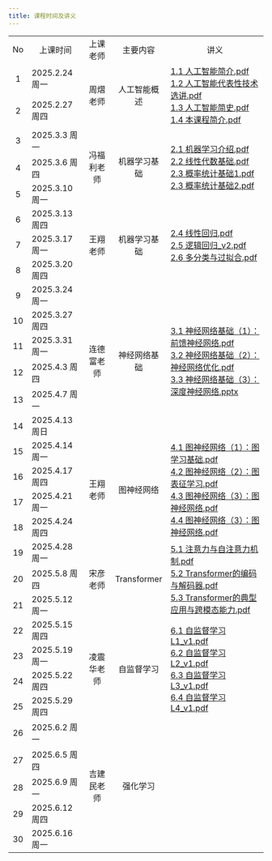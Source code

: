 ```yaml
---
title: 课程时间及讲义
---
```


<table>
  <tbody>
    <tr>
      <td align="center">No</td>
      <td align="center">上课时间</td>
      <td align="center">上课老师</td>
      <td align="center">主要内容</td>
      <td align="center">讲义</td>
    </tr>
    <tr>
      <td align="center">1</td>
      <td>2025.2.24 周一</td>
      <td rowspan="2" align="center">周熠老师</td>
      <td rowspan="2" align="center">人工智能概述</td>
      <td rowspan="2">
        <a href="./1.1 人工智能简介.pdf">1.1 人工智能简介.pdf</a><br />
        <a href="./1.2 人工智能代表性技术选讲.pdf">1.2 人工智能代表性技术选讲.pdf</a><br />
        <a href="./1.3 人工智能简史.pdf">1.3 人工智能简史.pdf</a><br />
        <a href="./1.4 本课程简介.pdf">1.4 本课程简介.pdf</a>
      </td>
    </tr>
    <tr>
      <td align="center">2</td>
      <td>2025.2.27 周四</td>
    </tr>
    <tr>
      <td align="center">3</td>
      <td>2025.3.3 周一</td>
      <td rowspan="3" align="center">冯福利老师</td>
      <td rowspan="3" align="center">机器学习基础</td>
      <td rowspan="3">
        <a href="./2.1 机器学习介绍.pdf">2.1 机器学习介绍.pdf</a><br />
        <a href="./2.2 线性代数基础.pdf">2.2 线性代数基础.pdf</a><br />
        <a href="./2.3 概率统计基础1.pdf">2.3 概率统计基础1.pdf</a><br />
        <a href="./2.3 概率统计基础2.pdf">2.3 概率统计基础2.pdf</a>
      </td>
    </tr>
    <tr>
      <td align="center">4</td>
      <td>2025.3.6 周四</td>
    </tr>
    <tr>
      <td align="center">5</td>
      <td>2025.3.10 周一</td>
    </tr>
    <tr>
      <td align="center">6</td>
      <td>2025.3.13 周四</td>
      <td rowspan="3" align="center">王翔老师</td>
      <td rowspan="3" align="center">机器学习基础</td>
      <td rowspan="3">
        <a href="./2.4 线性回归.pdf">2.4 线性回归.pdf</a><br />
        <a href="./2.5 逻辑回归_v2.pdf">2.5 逻辑回归_v2.pdf</a><br />
        <a href="./2.6 多分类与过拟合.pdf">2.6 多分类与过拟合.pdf</a>
      </td>
    </tr>
    <tr>
      <td align="center">7</td>
      <td>2025.3.17 周一</td>
    </tr>
    <tr>
      <td align="center">8</td>
      <td>2025.3.20 周四</td>
    </tr>
    <tr>
        <td align="center">9</td>
        <td>2025.3.24 周一</td>
        <td rowspan="6" align="center">连德富老师</td>
        <td rowspan="6" align="center">神经网络基础</td>
        <td rowspan="6">
            <a href="./3.1 神经网络基础（1）：前馈神经网络.pdf">3.1 神经网络基础（1）：前馈神经网络.pdf</a><br />
            <a href="./3.2 神经网络基础（2）：神经网络优化.pdf">3.2 神经网络基础（2）：神经网络优化.pdf</a><br />
            <a href="./3.3 神经网络基础（3）：深度神经网络.pptx">3.3 神经网络基础（3）：深度神经网络.pptx</a>
        </td>
    </tr>
    <tr>
      <td align="center">10</td>
      <td>2025.3.27 周四</td>
    </tr>
        <tr>
      <td align="center">11</td>
      <td>2025.3.31 周一</td>
    </tr>
    <tr>
      <td align="center">12</td>
      <td>2025.4.3 周四</td>
    </tr>
    <tr>
      <td align="center">13</td>
      <td>2025.4.7 周一</td>
    </tr>
    </tr>
    <tr>
      <td align="center">14</td>
      <td>2025.4.13 周日</td>
    </tr>
    <tr>
      <td align="center">15</td>
      <td>2025.4.14 周一</td>
      <td rowspan="4" align="center">王翔老师</td>
      <td rowspan="4" align="center">图神经网络</td>
      <td rowspan="4">
            <a href="./4.1 图神经网络（1）：图学习基础.pdf">4.1 图神经网络（1）：图学习基础.pdf</a><br />
            <a href="./4.2 图神经网络（2）：图表征学习.pdf">4.2 图神经网络（2）：图表征学习.pdf</a><br />
            <a href="./4.3 图神经网络（3）：图神经网络.pdf">4.3 图神经网络（3）：图神经网络.pdf</a><br />
            <a href="./4.4 图神经网络（4）：图神经网络.pdf">4.4 图神经网络（3）：图神经网络.pdf</a><br />
        </td>
    </tr>
    <tr>
      <td align="center">16</td>
      <td>2025.4.17 周四</td>
    </tr>
    <tr>
      <td align="center">17</td>
      <td>2025.4.21 周一</td>
    </tr>
    </tr>
    <tr>
      <td align="center">18</td>
      <td>2025.4.24 周四</td>
    </tr>
    <tr>
      <td align="center">19</td>
      <td>2025.4.28 周一</td>
      <td rowspan="3" align="center">宋彦老师</td>
      <td rowspan="3" align="center">Transformer</td>
      <td rowspan="3">
            <a href="./5.1 注意力与自注意力机制.pdf">5.1 注意力与自注意力机制.pdf</a><br/>
            <a href="./5.2 Transformer的编码与解码器.pdf">5.2 Transformer的编码与解码器.pdf</a><br/>
            <a href="./5.3 Transformer的典型应用与跨模态能力.pdf">5.3 Transformer的典型应用与跨模态能力.pdf</a>
      </td>
    </tr>
    <tr>
      <td align="center">20</td>
      <td>2025.5.8 周四</td>
    </tr>
    <tr>
      <td align="center">21</td>
      <td>2025.5.12 周一</td>
    </tr>
    <tr>
      <td align="center">22</td>
      <td>2025.5.15 周四</td>
      <td rowspan="4" align="center">凌震华老师</td>
      <td rowspan="4" align="center">自监督学习</td>
      <td rowspan="4">
        <a href="./6.1 自监督学习L1_v1.pdf">6.1 自监督学习L1_v1.pdf</a><br />
        <a href="./6.2 自监督学习L2_v1.pdf">6.2 自监督学习L2_v1.pdf</a><br />
        <a href="./6.3 自监督学习L3_v1.pdf">6.3 自监督学习L3_v1.pdf</a><br />
        <a href="./6.4 自监督学习L4_v1.pdf">6.4 自监督学习L4_v1.pdf</a>
      </td>
    </tr>
    <tr>
      <td align="center">23</td>
      <td>2025.5.19 周一</td>
    </tr>
    <tr>
      <td align="center">24</td>
      <td>2025.5.22 周四</td>
    </tr>
    <tr>
      <td align="center">25</td>
      <td>2025.5.29 周四</td>
    </tr>
    <tr>
      <td align="center">26</td>
      <td>2025.6.2 周一</td>
      <td rowspan="5" align="center">吉建民老师</td>
      <td rowspan="5" align="center">强化学习</td>
      <td rowspan="5">
      </td>
    </tr>
    <tr>
      <td align="center">27</td>
      <td>2025.6.5 周四</td>
    </tr>
    <tr>
      <td align="center">28</td>
      <td>2025.6.9 周一</td>
    </tr>
    <tr>
      <td align="center">29</td>
      <td>2025.6.12 周四</td>
    </tr>
    <tr>
      <td align="center">30</td>
      <td>2025.6.16 周一</td>
    </tr>
  </tbody>
  <colgroup>
    <col>
    <col>
    <col>
    <col>
    <col>
    <col>
  </colgroup>
</table>

